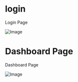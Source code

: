# login

Login Page

![Image](https://github.com/user-attachments/assets/810c5b49-d7b4-4f86-88b6-aabcbbc49979)

# Dashboard Page

Dashboard Page

![Image](https://github.com/user-attachments/assets/9c549916-3a6a-48ca-99c1-fa122cf985b3)

